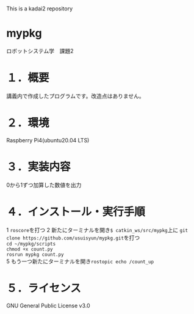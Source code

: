 # 
This is a kadai2 repository
# mypkg
ロボットシステム学　課題2

# １．概要  
講義内で作成したプログラムです。改造点はありません。

# ２．環境  
Raspberry Pi4(ubuntu20.04 LTS)

# ３．実装内容   
0から1ずつ加算した数値を出力

# ４．インストール・実行手順  
1 `roscore`を打つ
2 新たにターミナルを開き`$ catkin_ws/src/mypkg`上に
`git clone https://github.com/usuisyun/mypkg.git`を打つ  
`cd ~/mypkg/scripts`    
`chmod +x count.py`  
`rosrun mypkg count.py`  
5 もう一つ新たにターミナルを開き`rostopic echo /count_up`

# ５．ライセンス　　
GNU General Public License v3.0
